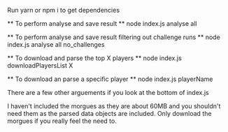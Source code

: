 Run yarn or npm i to get dependencies

** To perform analyse and save result **
node index.js analyse all

** To perform analyse and save result filtering out challenge runs **
node index.js analyse all no_challenges

** To download and parse the top X players **
node index.js downloadPlayersList X

** To download an parse a specific player **
node index.js playerName

There are a few other arguements if you look at the bottom of index.js

I haven't included the morgues as they are about 60MB and you shouldn't need them as the parsed data objects are included.
Only download the morgues if you really feel the need to.